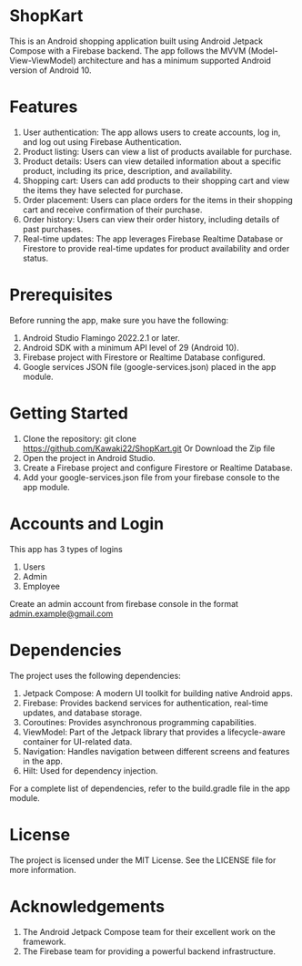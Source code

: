 # ShopKart

This is an Android shopping application built using Android Jetpack Compose with a Firebase backend. The app follows the MVVM (Model-View-ViewModel) architecture and has a minimum supported Android version of Android 10.

# Features
1) User authentication: The app allows users to create accounts, log in, and log out using Firebase Authentication.
2) Product listing: Users can view a list of products available for purchase.
3) Product details: Users can view detailed information about a specific product, including its price, description, and availability.
4) Shopping cart: Users can add products to their shopping cart and view the items they have selected for purchase.
5) Order placement: Users can place orders for the items in their shopping cart and receive confirmation of their purchase.
6) Order history: Users can view their order history, including details of past purchases.
7) Real-time updates: The app leverages Firebase Realtime Database or Firestore to provide real-time updates for product availability and order status.

# Prerequisites
Before running the app, make sure you have the following:

1) Android Studio Flamingo 2022.2.1 or later.
2) Android SDK with a minimum API level of 29 (Android 10).
3) Firebase project with Firestore or Realtime Database configured.
4) Google services JSON file (google-services.json) placed in the app module.

# Getting Started
1) Clone the repository: git clone https://github.com/Kawaki22/ShopKart.git Or Download the Zip file
2) Open the project in Android Studio.
3) Create a Firebase project and configure Firestore or Realtime Database.
4) Add your google-services.json file from your firebase console to the app module.

# Accounts and Login
This app has 3 types of logins
1) Users
2) Admin
3) Employee

Create an admin account from firebase console in the format admin.example@gmail.com

# Dependencies
The project uses the following dependencies:

1) Jetpack Compose: A modern UI toolkit for building native Android apps.
2) Firebase: Provides backend services for authentication, real-time updates, and database storage.
3) Coroutines: Provides asynchronous programming capabilities.
4) ViewModel: Part of the Jetpack library that provides a lifecycle-aware container for UI-related data.
5) Navigation: Handles navigation between different screens and features in the app.
6) Hilt: Used for dependency injection.

For a complete list of dependencies, refer to the build.gradle file in the app module.

# License
The project is licensed under the MIT License. See the LICENSE file for more information.

# Acknowledgements
1) The Android Jetpack Compose team for their excellent work on the framework.
2) The Firebase team for providing a powerful backend infrastructure.

